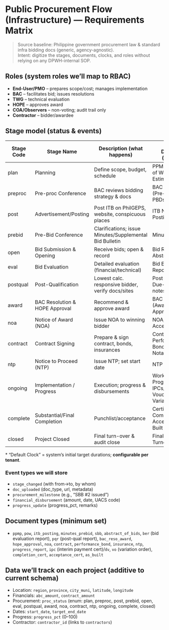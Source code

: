 # Public Procurement Flow (Infrastructure) — Requirements Matrix

> Source baseline: Philippine government procurement law & standard infra bidding docs (generic, agency-agnostic).  
> Intent: digitize the stages, documents, clocks, and roles without relying on any DPWH-internal SOP.

## Roles (system roles we’ll map to RBAC)
- **End-User/PMO** – prepares scope/cost; manages implementation
- **BAC** – facilitates bid; issues resolutions
- **TWG** – technical evaluation
- **HOPE** – approves award
- **COA/Observers** – non-voting; audit trail only
- **Contractor** – bidder/awardee

## Stage model (status & events)

| Stage Code | Stage Name                         | Description (what happens)                                                  | Required Documents (minimum)                                             | Default Clock* |
|------------|------------------------------------|------------------------------------------------------------------------------|---------------------------------------------------------------------------|----------------|
| plan       | Planning                           | Define scope, budget, schedule                                               | PPMP/PR, Program of Work, Cost Estimates                                  | configurable   |
| preproc    | Pre-proc Conference                | BAC reviews bidding strategy & docs                                          | BAC Resolution (Pre-proc), Draft PBDs                                     | configurable   |
| post       | Advertisement/Posting              | Post ITB on PhilGEPS, website, conspicuous places                            | ITB Notice link/ID, Posting Proof                                         | 7–14d default  |
| prebid     | Pre-Bid Conference                 | Clarifications; issue Minutes/Supplemental Bid Bulletin                      | Minutes, SBB #1..n                                                        | configurable   |
| open       | Bid Submission & Opening           | Receive bids; open & record                                                  | Bid Receipt Log, Abstract of Bids                                         | 1d default     |
| eval       | Bid Evaluation                     | Detailed evaluation (financial/technical)                                    | Bid Evaluation Report                                                     | ≤7d default    |
| postqual   | Post-Qualification                 | Lowest calc. responsive bidder, verify docs/sites                            | Post-Qual Report, Due-diligence notes                                     | ≤20d default   |
| award      | BAC Resolution & HOPE Approval     | Recommend & approve award                                                    | BAC Resolution (Award), HOPE Approval                                     | ≤7d default    |
| noa        | Notice of Award (NOA)              | Issue NOA to winning bidder                                                  | NOA, Bid Acceptance                                                       | ≤3d default    |
| contract   | Contract Signing                    | Prepare & sign contract, bonds, insurances                                   | Contract, Performance Bond, Insurance, Notarized Docs                     | ≤10d default   |
| ntp        | Notice to Proceed (NTP)            | Issue NTP; set start date                                                    | NTP                                                                        | ≤7d default    |
| ongoing    | Implementation / Progress          | Execution; progress & disbursements                                          | Work Schedules, Progress Reports, IPCs/Disbursement Vouchers, Variation Orders | monthly        |
| complete   | Substantial/Final Completion       | Punchlist/acceptance                                                          | Certificate of Completion, Acceptance, As-Built                           | configurable   |
| closed     | Project Closed                     | Final turn-over & audit close                                                | Final Billing, Turnover Checklist                                         | configurable   |

\* “Default Clock” = system’s initial target durations; **configurable per tenant**.

### Event types we will store
- `stage_changed` (with from→to, by whom)
- `doc_uploaded` (doc_type, url, metadata)
- `procurement_milestone` (e.g., “SBB #2 issued”)
- `financial_disbursement` (amount, date, UACS code)
- `progress_update` (progress_pct, remarks)

## Document types (minimum set)
- `ppmp`, `pow`, `itb_posting`, `minutes_prebid`, `sbb`, `abstract_of_bids`,
  `ber` (bid evaluation report), `pqr` (post-qual report), `bac_reso_award`,
  `hope_approval`, `noa`, `contract`, `performance_bond`, `insurance`,
  `ntp`, `progress_report`, `ipc` (interim payment cert)/`dv`, `vo` (variation order),
  `completion_cert`, `acceptance_cert`, `as_built`

## Data we’ll track on each project (additive to current schema)
- Location: `region`, `province`, `city_muni`, `latitude`, `longitude`
- Financials: `abc_amount`, `contract_amount`
- Procurement: `proc_status` (enum: plan, preproc, post, prebid, open, eval, postqual, award, noa, contract, ntp, ongoing, complete, closed)
- Dates: `start_date`, `target_end_date`
- Progress: `progress_pct` (0–100)
- Contractor: `contractor_id` (links to `contractors`)

